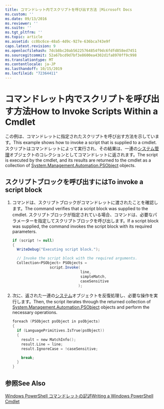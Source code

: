 ```yaml
---
title: コマンドレット内でスクリプトを呼び出す方法 |Microsoft Docs
ms.custom: ''
ms.date: 09/13/2016
ms.reviewer: ''
ms.suite: ''
ms.tgt_pltfrm: ''
ms.topic: article
ms.assetid: cc0bc6ce-48a5-4d9c-927e-636bca743e9f
caps.latest.revision: 9
ms.openlocfilehash: 7dcb8bc20ab56225764854f9dc6fdfd858ed7451
ms.sourcegitcommit: 52a67bcd9d7bf3e8600ea4302d1fa8970ff9c998
ms.translationtype: MT
ms.contentlocale: ja-JP
ms.lasthandoff: 10/15/2019
ms.locfileid: "72364411"
---
```

# <a name="how-to-invoke-scripts-within-a-cmdlet"></a><span data-ttu-id="17f1c-102">コマンドレット内でスクリプトを呼び出す方法</span><span class="sxs-lookup"><span data-stu-id="17f1c-102">How to Invoke Scripts Within a Cmdlet</span></span>

<span data-ttu-id="17f1c-103">この例は、コマンドレットに指定されたスクリプトを呼び出す方法を示しています。</span><span class="sxs-lookup"><span data-stu-id="17f1c-103">This example shows how to invoke a script that is supplied to a cmdlet.</span></span> <span data-ttu-id="17f1c-104">スクリプトはコマンドレットによって実行され、その結果は、一連の[システム管理](/dotnet/api/System.Management.Automation.PSObject)オブジェクトのコレクションとしてコマンドレットに返されます。</span><span class="sxs-lookup"><span data-stu-id="17f1c-104">The script is executed by the cmdlet, and its results are returned to the cmdlet as a collection of [System.Management.Automation.PSObject](/dotnet/api/System.Management.Automation.PSObject) objects.</span></span>

## <a name="to-invoke-a-script-block"></a><span data-ttu-id="17f1c-105">スクリプトブロックを呼び出すには</span><span class="sxs-lookup"><span data-stu-id="17f1c-105">To invoke a script block</span></span>

1. <span data-ttu-id="17f1c-106">コマンドは、スクリプトブロックがコマンドレットに渡されたことを確認します。</span><span class="sxs-lookup"><span data-stu-id="17f1c-106">The command verifies that a script block was supplied to the cmdlet.</span></span> <span data-ttu-id="17f1c-107">スクリプトブロックが指定されている場合、コマンドは、必要なパラメーターを指定してスクリプトブロックを呼び出します。</span><span class="sxs-lookup"><span data-stu-id="17f1c-107">If a script block was supplied, the command invokes the script block with its required parameters.</span></span>

    ```csharp
    if (script != null)
    {
      WriteDebug("Executing script block.");

      // Invoke the script block with the required arguments.
      Collection<PSObject> PSObjects =
                     script.Invoke(
                                   line,
                                   simpleMatch,
                                   caseSensitive
                                  );
    ```

2. <span data-ttu-id="17f1c-108">次に、返された一連の[システム](/dotnet/api/System.Management.Automation.PSObject)オブジェクトを反復処理し、必要な操作を実行します。</span><span class="sxs-lookup"><span data-stu-id="17f1c-108">Then, the script iterates through the returned collection of [System.Management.Automation.PSObject](/dotnet/api/System.Management.Automation.PSObject) objects and perform the necessary operations.</span></span>

    ```c
    foreach (PSObject psObject in psObjects)
    {
      if (LanguagePrimitives.IsTrue(psObject))
      {
        result = new MatchInfo();
        result.Line = line;
        result.IgnoreCase = !caseSensitive;

        break;
      }
    }

    ```

## <a name="see-also"></a><span data-ttu-id="17f1c-109">参照</span><span class="sxs-lookup"><span data-stu-id="17f1c-109">See Also</span></span>

[<span data-ttu-id="17f1c-110">Windows PowerShell コマンドレットの記述</span><span class="sxs-lookup"><span data-stu-id="17f1c-110">Writing a Windows PowerShell Cmdlet</span></span>](./writing-a-windows-powershell-cmdlet.md)
